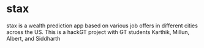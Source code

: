 # stax

stax is a wealth prediction app based on various job offers in different cities across the US. This is a hackGT project with GT students Karthik, Millun, Albert, and Siddharth
